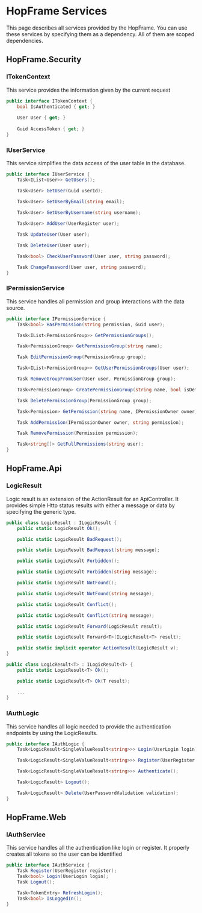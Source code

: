 # HopFrame Services
This page describes all services provided by the HopFrame.
You can use these services by specifying them as a dependency. All of them are scoped dependencies.

## HopFrame.Security
### ITokenContext
This service provides the information given by the current request

```csharp
public interface ITokenContext {
    bool IsAuthenticated { get; }
    
    User User { get; }
    
    Guid AccessToken { get; }
}
```

### IUserService
This service simplifies the data access of the user table in the database.

```csharp
public interface IUserService {
    Task<IList<User>> GetUsers();

    Task<User> GetUser(Guid userId);

    Task<User> GetUserByEmail(string email);

    Task<User> GetUserByUsername(string username);
    
    Task<User> AddUser(UserRegister user);

    Task UpdateUser(User user);

    Task DeleteUser(User user);

    Task<bool> CheckUserPassword(User user, string password);

    Task ChangePassword(User user, string password);
}
```

### IPermissionService
This service handles all permission and group interactions with the data source.

```csharp
public interface IPermissionService {
    Task<bool> HasPermission(string permission, Guid user);

    Task<IList<PermissionGroup>> GetPermissionGroups();

    Task<PermissionGroup> GetPermissionGroup(string name);

    Task EditPermissionGroup(PermissionGroup group);

    Task<IList<PermissionGroup>> GetUserPermissionGroups(User user);

    Task RemoveGroupFromUser(User user, PermissionGroup group);

    Task<PermissionGroup> CreatePermissionGroup(string name, bool isDefault = false, string description = null);

    Task DeletePermissionGroup(PermissionGroup group);

    Task<Permission> GetPermission(string name, IPermissionOwner owner);

    Task AddPermission(IPermissionOwner owner, string permission);

    Task RemovePermission(Permission permission);

    Task<string[]> GetFullPermissions(string user);
}
```

## HopFrame.Api
### LogicResult
Logic result is an extension of the ActionResult for an ApiController. It provides simple Http status results with either a message or data by specifying the generic type.

```csharp
public class LogicResult : ILogicResult {
    public static LogicResult Ok();

    public static LogicResult BadRequest();

    public static LogicResult BadRequest(string message);

    public static LogicResult Forbidden();

    public static LogicResult Forbidden(string message);

    public static LogicResult NotFound();

    public static LogicResult NotFound(string message);

    public static LogicResult Conflict();

    public static LogicResult Conflict(string message);

    public static LogicResult Forward(LogicResult result);

    public static LogicResult Forward<T>(ILogicResult<T> result);

    public static implicit operator ActionResult(LogicResult v);
}

public class LogicResult<T> : ILogicResult<T> {
    public static LogicResult<T> Ok();

    public static LogicResult<T> Ok(T result);
    
    ...
}
```

### IAuthLogic
This service handles all logic needed to provide the authentication endpoints by using the LogicResults.

```csharp
public interface IAuthLogic {
    Task<LogicResult<SingleValueResult<string>>> Login(UserLogin login);

    Task<LogicResult<SingleValueResult<string>>> Register(UserRegister register);

    Task<LogicResult<SingleValueResult<string>>> Authenticate();

    Task<LogicResult> Logout();

    Task<LogicResult> Delete(UserPasswordValidation validation);
}
```

## HopFrame.Web
### IAuthService
This service handles all the authentication like login or register. It properly creates all tokens so the user can be identified

```csharp
public interface IAuthService {
    Task Register(UserRegister register);
    Task<bool> Login(UserLogin login);
    Task Logout();

    Task<TokenEntry> RefreshLogin();
    Task<bool> IsLoggedIn();
}
```

